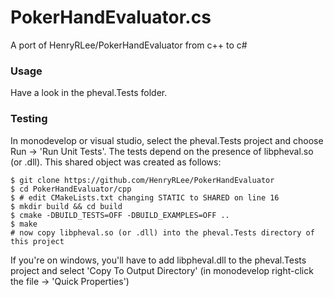 # PokerHandEvaluator.cs 

A port of HenryRLee/PokerHandEvaluator from c++ to c#


### Usage

Have a look in the pheval.Tests folder.  


### Testing

In monodevelop or visual studio, select the pheval.Tests project and choose Run -> 'Run Unit Tests'.  The tests depend on the presence of libpheval.so (or .dll).  This shared object was created as follows:

```console
$ git clone https://github.com/HenryRLee/PokerHandEvaluator
$ cd PokerHandEvaluator/cpp
$ # edit CMakeLists.txt changing STATIC to SHARED on line 16
$ mkdir build && cd build
$ cmake -DBUILD_TESTS=OFF -DBUILD_EXAMPLES=OFF ..
$ make
# now copy libpheval.so (or .dll) into the pheval.Tests directory of this project
```

If you're on windows, you'll have to add libpheval.dll to the pheval.Tests project and select 'Copy To Output Directory' (in monodevelop right-click the file -> 'Quick Properties')